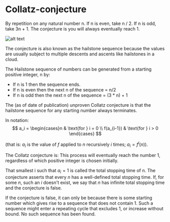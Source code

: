 # Collatz-conjecture
By repetition on any natural number n. If n is even, take n / 2. If n is odd, take 3n + 1. The conjecture is you will always eventually reach 1.

![alt text](https://imgs.xkcd.com/comics/collatz_conjecture.png "The Strong Collatz Conjecture states that this holds for any set of obsessively-hand-applied rules.")

The conjecture is also known as the hailstone sequence because the values are usually subject to multiple descents and ascents like hailstones in a cloud.

The Hailstone sequence of numbers can be generated from a starting positive integer, n by:
  - If n is 1 then the sequence ends.
  - If n is even then the next n of the sequence = n/2
  - If n is odd then the next n of the sequence = (3 * n) + 1

The (as of date of publication) unproven Collatz conjecture is that the hailstone sequence for any starting number always terminates.

In notation:
$$
 a_i = \begin{cases}n & \text{for } i = 0 \\ f(a_{i-1}) & \text{for } i > 0 \end{cases}
$$

(that is: $a_i$ is the value of $f$ applied to $n$ recursively $i$ times; $a_i = f^i(n)$).

The Collatz conjecture is: This process will eventually reach the number 1, regardless of which positive integer is chosen initially.

That smallest i such that $a_i = 1$ is called the total stopping time of n. The conjecture asserts that every $n$ has a well-defined total stopping time. If, for some $n$, such an $i$ doesn't exist, we say that $n$ has infinite total stopping time and the conjecture is false.

If the conjecture is false, it can only be because there is some starting number which gives rise to a sequence that does not contain 1. Such a sequence might enter a repeating cycle that excludes 1, or increase without bound. No such sequence has been found.


